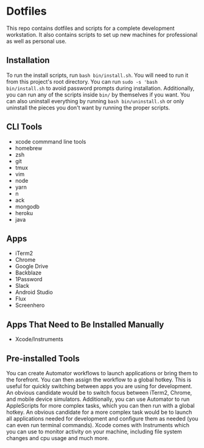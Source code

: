 Dotfiles
========

This repo contains dotfiles and scripts for a complete development workstation.
It also contains scripts to set up new machines for professional as well as
personal use.

Installation
------------
To run the install scripts, run `bash bin/install.sh`. You will need to run it
from this project's root directory. You can run `sudo -s 'bash bin/install.sh`
to avoid password prompts during installation. Additionally, you can run any of
the scripts inside `bin/` by themselves if you want. You can also uninstall
everything by running `bash bin/uninstall.sh` or only uninstall the pieces you
don't want by running the proper scripts.

CLI Tools
---------
* xcode commmand line tools
* homebrew
* zsh
* git
* tmux
* vim
* node
* yarn
* n
* ack
* mongodb
* heroku
* java

Apps
----
* iTerm2
* Chrome
* Google Drive
* Backblaze
* 1Password
* Slack
* Android Studio
* Flux
* Screenhero

Apps That Need to Be Installed Manually
---------------------------------------
* Xcode/Instruments

Pre-installed Tools
-------------------
You can create Automator workflows to launch applications or bring them to the
forefront. You can then assign the workflow to a global hotkey. This is useful
for quickly switching between apps you are using for development. An obvious
candidate would be to switch focus between iTerm2, Chrome, and mobile device
simulators. Additionally, you can use Automator to run AppleScripts for more
complex tasks, which you can then run with a global hotkey. An obvious candidate
for a more complex task would be to launch all applications needed for
development and configure them as needed (you can even run terminal commands).
Xcode comes with Instruments which you can use to monitor activity on your
machine, including file system changes and cpu usage and much more.
